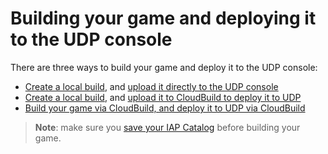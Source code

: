 # Building your game and deploying it to the UDP console

There are three ways to build your game and deploy it to the UDP console:

- [Create a local build](Building_your_game_locally.md), and [upload it directly to the UDP console](Uploading_your_game_file_to_the_UDP_console_directly.md)
- [Create a local build](Building_your_game_locally.md), and [upload it to CloudBuild to deploy it to UDP](Pushing_the_build_to_the_UDP_console_via_Cloud_Build.md)
- [Build your game via CloudBuild, and deploy it to UDP via CloudBuild](Pushing_the_build_to_the_UDP_console_via_Cloud_Build.md)

> **Note**: make sure you [save your IAP Catalog](Save_Sync_Push_your_IAP_Catalog.md) before building your game.


